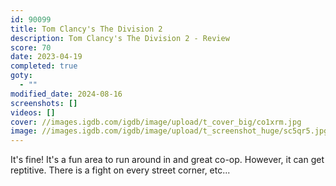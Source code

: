 ```yaml
---
id: 90099
title: Tom Clancy's The Division 2
description: Tom Clancy's The Division 2 - Review
score: 70
date: 2023-04-19
completed: true
goty:
  - ""
modified_date: 2024-08-16
screenshots: []
videos: []
cover: //images.igdb.com/igdb/image/upload/t_cover_big/co1xrm.jpg
image: //images.igdb.com/igdb/image/upload/t_screenshot_huge/sc5qr5.jpg
---
```

It's fine! It's a fun area to run around in and great co-op. However, it can get reptitive. There is a fight on every street corner, etc...